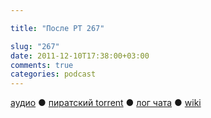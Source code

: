 ```yaml
---

title: "После РТ 267"

slug: "267"
date: 2011-12-10T17:38:00+03:00
comments: true
categories: podcast
---
```

[аудио](http://cdn.radio-t.com/rt267post.mp3) ● [пиратский torrent](http://pirates.radio-t.com/torrents/rt267post.mp3.torrent) ● [лог чата](http://chat.radio-t.com/logs/radio-t-267.html) ● [wiki](http://wiki.radio-t.com/%D0%9F%D0%BE%D1%81%D0%BB%D0%B5_%D0%A0%D0%A2_267)<audio src="http://cdn.radio-t.com/rt267post.mp3" preload="none">
